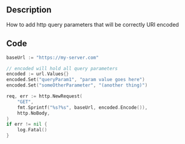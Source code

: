 ## Description

How to add http query parameters that will be correctly URI encoded
## Code

```go
baseUrl := "https://my-server.com"

// encoded will hold all query parameters
encoded := url.Values{}
encoded.Set("queryParam1", "param value goes here")
encoded.Set("someOtherParameter", "(another thing)")

req, err := http.NewRequest(
	"GET", 
	fmt.Sprintf("%s?%s", baseUrl, encoded.Encode()),
	http.NoBody,
)
if err != nil {
	log.Fatal()
}
```

